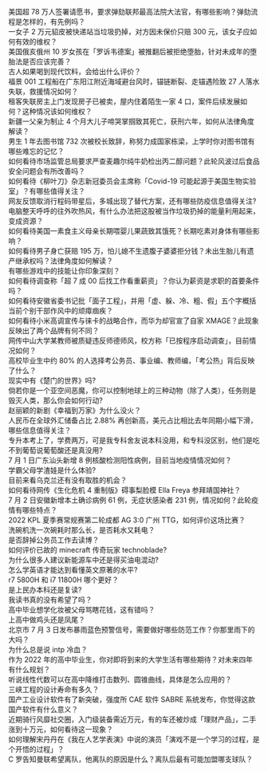 美国超 78 万人签署请愿书，要求弹劾联邦最高法院大法官，有哪些影响？弹劾流程是怎样的，有先例吗？  
一女子 2 万元貂皮被快递站当垃圾扔掉，对方因未保价只赔 300 元，该女子应如何有效的维权？  
美国俄亥俄州 10 岁女孩在「罗诉韦德案」被推翻后被拒绝堕胎，针对未成年的堕胎法是否应该完善？  
古人如果喝到现代饮料，会给出什么评价？  
福景 001 工程船在广东阳江附近海域避台风时，锚链断裂、走锚遇险致 27 人落水失联，救援情况如何？  
租客失联房主上门发现房子已被卖，屋内住着陌生一家 4 口，案件后续发展如何？这种情况该如何维权？  
新疆一父亲为制止 4 个月大儿子啼哭掌掴致其死亡，获刑六年，如何从法律角度解读？  
男生 1 年去图书馆 732 次被校长致辞，称努力成国家栋梁，上学时你对图书馆有哪些难忘的记忆？  
如何看待市场监管总局要求严查麦趣尔纯牛奶检出丙二醇问题？此轮风波过后食品安全问题会有所改善吗？  
如何看待《柳叶刀》杂志新冠委员会主席称「Covid-19 可能起源于美国生物实验室」？有哪些值得关注？  
网友反馈取消行程码带星后，多城出现了替代方案，还有哪些防疫信息值得关注?  
电脑整天呼呼的往外吹热风，有什么办法把这股被当作垃圾扔掉的能量利用起来，变成资源？  
如何看待美国一素食主义母亲长期喂婴儿果蔬致其饿死？长期吃素对身体有哪些影响？  
如何看待男子身亡获赔 195 万，怕儿媳不生遗腹子婆婆拒分钱？未出生胎儿有遗产继承权吗？法律角度如何解读？  
有哪些游戏中的技能让你印象深刻？  
如何看待调查称「超 7 成 00 后找工作看重薪资」？你认为薪资是求职的首要条件吗？  
如何看待安徽省委书记批「面子工程」，并用「虚、躲、冷、粗、假」五个字概括当前个别干部作风中的顽瘴痼疾？  
如何看待小米高调宣传与徕卡的战略合作，而华为却官宣了自家 XMAGE？此现象反映出了两个品牌有何不同？  
网传中山大学某教师被质疑违反师德师风，校方称「已按程序启动调查」，目前情况如何？  
高校毕业生中约 80% 的人选择考公务员、事业编、教师编，「考公热」背后反映了什么？  
现实中有《楚门的世界》吗?  
倘若你是一个亚空间恶魔，你可以控制地球上的三种动物（除了人类），任务则是毁灭人类，那么你会如何行动?  
赵丽颖的新剧《幸福到万家》为什么没火？  
人民币在全球外汇储备占比 2.88% 再创新高，美元占比相比去年同期小幅下滑，哪些信息值得关注？  
专升本考上了，学费两万，可是我专科舍友说本科没用，和专科没区别，他们是吃不到葡萄说葡萄酸还是真没用?  
7 月 1 日广东汕头新增 8 例核酸检测阳性病例，目前当地疫情情况如何？  
学霸父母学渣娃是什么体验?  
目前来看乌克兰还有没有取胜的机会？  
如何看待网传《生化危机 4 重制版》碍事梨脸模 Ella Freya 参拜靖国神社？  
7 月 2 日安徽新增本土确诊病例 61 例，无症状感染者 231 例，情况如何？此轮疫情有哪些特点？  
2022 KPL 夏季赛常规赛第二轮成都 AG 3:0 广州 TTG，如何评价这场比赛？  
洗碗机洗一次碗耗时那么长，是否耗水又耗电？  
是否辞掉公务员工作去读博？  
如何评价已故的 minecraft 传奇玩家 technoblade?  
为什么很多人建议新能源车中还是得买油电混动?  
怎么学英语才能达到看懂英文原著的水平?  
r7 5800H 和 i7 11800H 哪个更好？  
是上民办本科还是复读?  
我读书真的没有希望了吗？  
高中毕业想学化妆被父母骂瞎花钱，这有错吗？  
上高中做鸡头还是凤尾？  
北京市 7 月 3 日发布暴雨蓝色预警信号，需要做好哪些防范工作？你那里雨下的大吗？  
为什么总是说 intp 冷血？  
作为 2022 年的高中毕业生，你对即将到来的大学生活有哪些期待？对未来四年有什么规划？  
听说线性代数可以在高中降维打击数列、圆锥曲线，具体是怎么应用的？  
三峡工程的设计寿命有多久？  
国产工业设计软件有了新突破，强度所 CAE 软件 SABRE 系统发布，你觉得这款国产软件有什么意义？  
近期骑行风靡社交圈，入门级装备需近万元，有的车还被炒成「理财产品」，二手涨到十万元，如何看待这一现象？  
如何理解宋丹丹在《我在人艺学表演》中说的演员「演戏不是一个学习的过程，是个开悟的过程」？  
C 罗告知曼联希望离队，他离队的原因是什么？离队后最有可能加盟哪支球队？  

